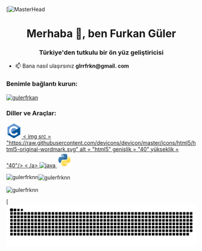  [![MasterHead](https://i0.wp.com/www.ybsblog.com/wp-content/uploads/2020/07/programming-lang-scaled.jpeg?fit=2560%2C1167&ssl=1)
<h1 align="center">Merhaba 👋, ben Furkan Güler</h1>
<h3 align="center">Türkiye'den tutkulu bir ön yüz geliştiricisi</h3>

- 📫 Bana nasıl ulaşırsınız **glrrfrkn@gmail. com**

<h3 align="left">Benimle bağlantı kurun:</h3>
<p align="left">
<a href="https://instagram.com/gulerfrkan" target="blank"><img align = "center" src = "https://raw.githubusercontent.com/rahuldkjain/github-profile-readme-generator/master/src/images/icons/Social/instagram.svg" alt = "gulerfrkan" height = 30" width="40" /></a>
</p>

<h3 align="left">Diller ve Araçlar:</h3>
<p align="left"> <a href="https:// www.cprogramming.com/" target = "_blank" rel = "noreferrer"> <img src = "https://raw.githubusercontent.com/devicons/devicon/master/icons/c/c-original.svg" alt ="c" width = "40" height = "40"/> </a> <a href = "https://www.w3.org/html/" target = "_blank" rel = "noreferrer"> < img src = "https://raw.githubusercontent.com/devicons/devicon/master/icons/html5/html5-original-wordmark.svg" alt = "html5" genişlik = "40" yükseklik = "40"/> < /a> <a href = "https://www.java.com" target = "_blank" rel = "noreferrer"> <img src = "https://raw.githubusercontent.com/devicons/devicon/master/ simgeler/java/java-original.svg" alt = "java" width = "40" height = "40"/> </a> <a href = "https://www.python.org" target = "_blank " rel = "noreferrer"> <img src = "https://raw.githubusercontent.com/devicons/devicon/master/icons/python/python-original.svg" alt = "python" width = "40" yükseklik = "40"/> </a> </p>

<p><img align="left" src="https://github-readme-stats.vercel.app/api/top-langs?username=gulerfrknn&show_icons= true&locale=tr&layout=compact" alt = "gulerfrknn" /></p>

<p> <img align = "center" src = "https://github-readme-stats.vercel.app/api?username= gulerfrknn&show_icons=true&locale=en" alt = "gulerfrknn" /></p>

<p><img align = "center" src = "https://github-readme-streak-stats.herokuapp.com/?user=gulerfrknn& " alt = "gulerfrknn" /></p>



[![MasterHead](http://raw.githubusercontent.com/platane/snk/output/github-contribution-grid-snake.svg)
